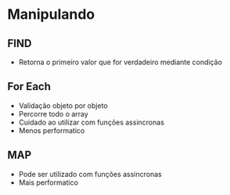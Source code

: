 # Manipulando

## FIND

* Retorna o primeiro valor que for verdadeiro mediante condição

## For Each

* Validação objeto por objeto
* Percorre todo o array
* Cuidado ao utilizar com funções assincronas
* Menos performatico

## MAP

* Pode ser utilizado com funções assincronas
* Mais performatico
